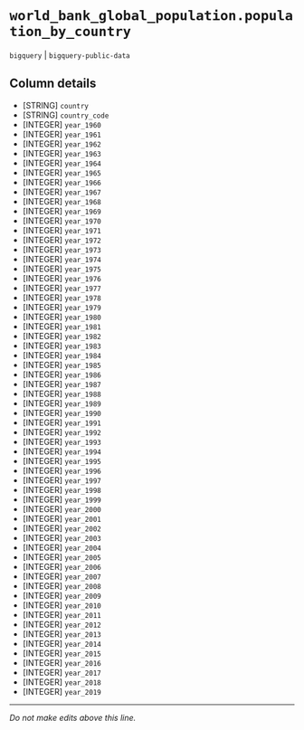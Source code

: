 # `world_bank_global_population.population_by_country`
`bigquery` | `bigquery-public-data`

## Column details
* [STRING]    `country`
* [STRING]    `country_code`
* [INTEGER]   `year_1960`
* [INTEGER]   `year_1961`
* [INTEGER]   `year_1962`
* [INTEGER]   `year_1963`
* [INTEGER]   `year_1964`
* [INTEGER]   `year_1965`
* [INTEGER]   `year_1966`
* [INTEGER]   `year_1967`
* [INTEGER]   `year_1968`
* [INTEGER]   `year_1969`
* [INTEGER]   `year_1970`
* [INTEGER]   `year_1971`
* [INTEGER]   `year_1972`
* [INTEGER]   `year_1973`
* [INTEGER]   `year_1974`
* [INTEGER]   `year_1975`
* [INTEGER]   `year_1976`
* [INTEGER]   `year_1977`
* [INTEGER]   `year_1978`
* [INTEGER]   `year_1979`
* [INTEGER]   `year_1980`
* [INTEGER]   `year_1981`
* [INTEGER]   `year_1982`
* [INTEGER]   `year_1983`
* [INTEGER]   `year_1984`
* [INTEGER]   `year_1985`
* [INTEGER]   `year_1986`
* [INTEGER]   `year_1987`
* [INTEGER]   `year_1988`
* [INTEGER]   `year_1989`
* [INTEGER]   `year_1990`
* [INTEGER]   `year_1991`
* [INTEGER]   `year_1992`
* [INTEGER]   `year_1993`
* [INTEGER]   `year_1994`
* [INTEGER]   `year_1995`
* [INTEGER]   `year_1996`
* [INTEGER]   `year_1997`
* [INTEGER]   `year_1998`
* [INTEGER]   `year_1999`
* [INTEGER]   `year_2000`
* [INTEGER]   `year_2001`
* [INTEGER]   `year_2002`
* [INTEGER]   `year_2003`
* [INTEGER]   `year_2004`
* [INTEGER]   `year_2005`
* [INTEGER]   `year_2006`
* [INTEGER]   `year_2007`
* [INTEGER]   `year_2008`
* [INTEGER]   `year_2009`
* [INTEGER]   `year_2010`
* [INTEGER]   `year_2011`
* [INTEGER]   `year_2012`
* [INTEGER]   `year_2013`
* [INTEGER]   `year_2014`
* [INTEGER]   `year_2015`
* [INTEGER]   `year_2016`
* [INTEGER]   `year_2017`
* [INTEGER]   `year_2018`
* [INTEGER]   `year_2019`

-------------------------------------------------------------------------------
*Do not make edits above this line.*
